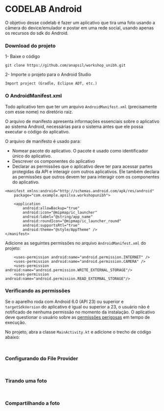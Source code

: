 # CODELAB Android

O objetivo desse codelab é fazer um aplicativo que tira uma foto usando a câmera do device/emulador
e postar em uma rede social, usando apenas os recursos do sdk do Android.

### Download do projeto

1- Baixe o código

```
git clone https://github.com/anapsil/workshop_unibh.git
```

2- Importe o projeto para o Android Studio

```
Import project (Gradle, Eclipse ADT, etc.)
```

### O AndroidManifest.xml

Todo aplicativo tem que ter um arquivo `AndroidManifest.xml` (precisamente com esse nome) 
no diretório raiz. 

O arquivo de manifesto apresenta informações essenciais 
sobre o aplicativo ao sistema Android, necessárias para o sistema antes que ele 
possa executar o código do aplicativo.

O arquivo de manifesto é usado para: 

* Nomear pacote do aplicativo. O pacote é usado como identificador único do aplicativo.
* Descrever os componentes do aplicativo
* Declarar as permissões que o aplicativo deve ter para acessar partes protegidas da API 
e interagir com outros aplicativos. Ele também declara as permissões que outros devem ter 
para interagir com os componentes do aplicativo.

```
<manifest xmlns:android="http://schemas.android.com/apk/res/android"
    package="com.example.apsilva.workshopunibh">

    <application
        android:allowBackup="true"
        android:icon="@mipmap/ic_launcher"
        android:label="@string/app_name"
        android:roundIcon="@mipmap/ic_launcher_round"
        android:supportsRtl="true"
        android:theme="@style/AppTheme" />
</manifest>
```

Adicione as seguintes permissões no arquivo `AndroidManifest.xml` do projeto:

```
    <uses-permission android:name="android.permission.INTERNET" />
    <uses-permission android:name="android.permission.CAMERA" />
    <uses-permission android:name="android.permission.WRITE_EXTERNAL_STORAGE"/>
    <uses-permission android:name="android.permission.READ_EXTERNAL_STORAGE"/>
```

### Verificando as permissões

Se o aparelho roda com Android 6.0 (API 23) ou superior e `targetSdkVersion` do aplicativo é igual 
ou superior a 23, o usuário não é notificado de nenhuma permissão no momento
da instalação. O aplicativo deve questionar o usuário sobre as [permissões perigosas](https://developer.android.com/guide/topics/permissions/overview?hl=pt-br#permission-groups)
em tempo de execução.

No projeto, abra a classe `MainActivity.kt` e adicione o trecho de código abaixo:

```


```

### Configurando do File Provider


```


```

### Tirando uma foto


```


```

### Compartilhando a foto


```


```

